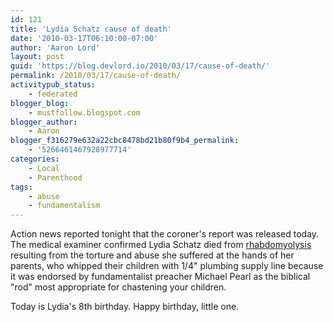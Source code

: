 ```yaml
---
id: 121
title: 'Lydia Schatz cause of death'
date: '2010-03-17T06:10:00-07:00'
author: 'Aaron Lord'
layout: post
guid: 'https://blog.devlord.io/2010/03/17/cause-of-death/'
permalink: /2010/03/17/cause-of-death/
activitypub_status:
    - federated
blogger_blog:
    - mustfollow.blogspot.com
blogger_author:
    - Aaron
blogger_f316279e632a22cbc8478bd21b80f9b4_permalink:
    - '5266461467928977714'
categories:
    - Local
    - Parenthood
tags:
    - abuse
    - fundamentalism
---
```


Action news <span class="removed_link" title="http://www.khsltv.com/content/localnews/story/New-information-on-alleged-beating-death-of/jbF3C2lmaUimUdY16v5x6A.cspx">reported</span> tonight that the coroner's report was released today.  The medical examiner confirmed Lydia Schatz died from <a href="http://en.wikipedia.org/wiki/Rhabdomyolysis">rhabdomyolysis</a> resulting from the torture and abuse she suffered at the hands of her parents, who whipped their children with 1/4" plumbing supply line because it was endorsed by fundamentalist preacher Michael Pearl as the biblical "rod" most appropriate for chastening your children.

Today is Lydia's 8th birthday.  Happy birthday, little one.